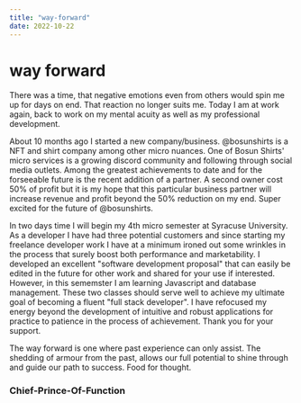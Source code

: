 ```yaml
---
title: "way-forward"
date: 2022-10-22
---
```


# way forward

  There was a time, that negative emotions even from others would spin me up for days on end. That reaction no longer suits me. Today I am at work again, back to work on my mental acuity as well as my professional development. <br>

  About 10 months ago I started a new company/business. @bosunshirts is a NFT and shirt company among other micro nuances. One of Bosun Shirts' micro services is a growing discord community and following through social media outlets. Among the greatest achievements to date and for the forseeable future is the recent addition of a partner. A second owner cost 50% of profit but it is my hope that this particular business partner will increase revenue and profit beyond the 50% reduction on my end. Super excited for the future of @bosunshirts. <br>

  In two days time I will begin my 4th micro semester at Syracuse University. As a developer I have had three potential customers and since starting my freelance developer work I have at a minimum ironed out some wrinkles in the process that surely boost both performance and marketability. I developed an excellent "software development proposal" that can easily be edited in the future for other work and shared for your use if interested. However, in this sememster I am learning Javascript and database management. These two classes should serve well to achieve my ultimate goal of becoming a fluent "full stack developer". I have refocused my energy beyond the development of intuitive and robust applications for practice to patience in the process of achievement. Thank you for your support. <br>

The way forward is one where past experience can only assist. The shedding of armour from the past, allows our full potential to shine through and guide our path to success. Food for thought. <br>

### Chief-Prince-Of-Function
